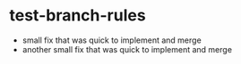 # test-branch-rules

- small fix that was quick to implement and merge
- another small fix that was quick to implement and merge
